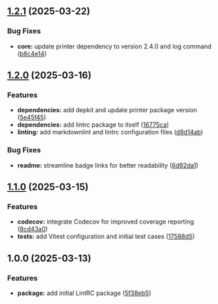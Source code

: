 ## [1.2.1](https://github.com/SP-Packages/lintrc/compare/v1.2.0...v1.2.1) (2025-03-22)

### Bug Fixes

* **core:** update printer dependency to version 2.4.0 and log command ([b8c4e14](https://github.com/SP-Packages/lintrc/commit/b8c4e14a8e7677c2574a1582019523a45f4d064f))

## [1.2.0](https://github.com/SP-Packages/lintrc/compare/v1.1.0...v1.2.0) (2025-03-16)

### Features

* **dependencies:** add depkit and update printer package version ([5e45f45](https://github.com/SP-Packages/lintrc/commit/5e45f45bec95f4c39233dcca8e89325cd1c3c56c))
* **dependencies:** add lintrc package to itself ([16775ca](https://github.com/SP-Packages/lintrc/commit/16775ca9c768ca7fc609fdad68c6d77a53399639))
* **linting:** add markdownlint and lintrc configuration files ([d8d14ab](https://github.com/SP-Packages/lintrc/commit/d8d14ab37b70cadf4e72e1b0a333cf53d91136ae))

### Bug Fixes

* **readme:** streamline badge links for better readability ([6d92da1](https://github.com/SP-Packages/lintrc/commit/6d92da1350cbd8d3857aa061aa4b4d047e33ab0c))

## [1.1.0](https://github.com/SP-Packages/lintrc/compare/v1.0.0...v1.1.0) (2025-03-15)

### Features

* **codecov:** integrate Codecov for improved coverage reporting ([8cd43a0](https://github.com/SP-Packages/lintrc/commit/8cd43a0e738df01811f51a725c05ec9ef500f3cf))
* **tests:** add Vitest configuration and initial test cases ([17588d5](https://github.com/SP-Packages/lintrc/commit/17588d5911484f906f3dfcbb1b89b93ec6f5f780))

## 1.0.0 (2025-03-13)

### Features

* **package:** add initial LintRC package ([5f38eb5](https://github.com/SP-Packages/lintrc/commit/5f38eb516426121e9d4b3c9b07f51cd4731eca0e))

